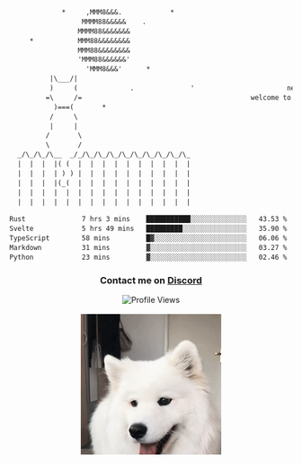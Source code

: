 ```txt
             *     ,MMM8&&&.            *
                  MMMM88&&&&&    .
                 MMMM88&&&&&&&
     *           MMM88&&&&&&&&
                 MMM88&&&&&&&&
                 'MMM88&&&&&&'
                   'MMM8&&&'      *
          |\___/|
          )     (             .              '                       newty.dev
         =\     /=                                          welcome to my github page (:
           )===(       *
          /     \
          |     |
         /       \
         \       /
  _/\_/\_/\__  _/_/\_/\_/\_/\_/\_/\_/\_/\_/\_
  |  |  |  |( (  |  |  |  |  |  |  |  |  |  |
  |  |  |  | ) ) |  |  |  |  |  |  |  |  |  |
  |  |  |  |(_(  |  |  |  |  |  |  |  |  |  |
  |  |  |  |  |  |  |  |  |  |  |  |  |  |  |
  |  |  |  |  |  |  |  |  |  |  |  |  |  |  |
```

<!--START_SECTION:waka-->

```txt
Rust              7 hrs 3 mins    ███████████░░░░░░░░░░░░░░   43.53 %
Svelte            5 hrs 49 mins   █████████░░░░░░░░░░░░░░░░   35.90 %
TypeScript        58 mins         █▓░░░░░░░░░░░░░░░░░░░░░░░   06.06 %
Markdown          31 mins         ▓░░░░░░░░░░░░░░░░░░░░░░░░   03.27 %
Python            23 mins         ▓░░░░░░░░░░░░░░░░░░░░░░░░   02.46 %
```

<!--END_SECTION:waka-->

<div align="center">
    <h3>Contact me on <a href="https://discord.gg/brEhN5Y7YK">Discord</a></h3>
    <img src="https://komarev.com/ghpvc/?username=newtykins&style=for-the-badge&color=b28dff" alt="Profile Views">
    <br/><br/>
    <img src="dog.gif" height="250">
</div>

